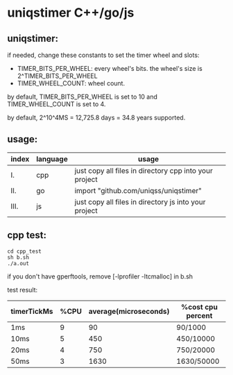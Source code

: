# uniqstimer C++/go/js

## uniqstimer:
if needed, change these constants to set the timer wheel and slots:
* TIMER_BITS_PER_WHEEL: every wheel's bits. the wheel's size is 2^TIMER_BITS_PER_WHEEL
* TIMER_WHEEL_COUNT: wheel count.

by default, TIMER_BITS_PER_WHEEL is set to 10 and TIMER_WHEEL_COUNT is set to 4.

by default, 2^10^4MS = 12,725.8 days = 34.8 years  supported.

## usage:
index | language | usage
------ | ------ | ------
I. | cpp | just copy all files in directory cpp into your project
II. | go | import "github.com/uniqss/uniqstimer"
III. | js | just copy all files in directory js into your project

## cpp test:
```
cd cpp_test
sh b.sh
./a.out
```
if you don't have gperftools, remove [-lprofiler -ltcmalloc] in b.sh

test result:

timerTickMs | %CPU | average(microseconds) | %cost cpu percent
------ | ------ | ------ | ------
1ms | 9 | 90 | 90/1000
10ms | 5 | 450 | 450/10000
20ms | 4 | 750 | 750/20000
50ms | 3 | 1630 | 1630/50000

